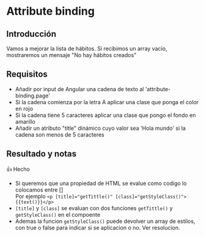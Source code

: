 # Attribute binding

## Introducción

Vamos a mejorar la lista de hábitos. Si recibimos un array vacío, mostraremos un mensaje "No hay hábitos creados"

## Requisitos

- Añadir por input de Angular una cadena de texto al 'attribute-binding.page'
- Si la cadena comienza por la letra A aplicar una clase que ponga el color en rojo
- Si la cadena tiene 5 caracteres aplicar una clase que pongo el fondo en amarillo
- Añadir un atributo "title" dinámico cuyo valor sea 'Hola mundo' si la cadena son menos de 5 caracteres

## Resultado y notas

👍 Hecho

- Si queremos que una propiedad de HTML se evalue como codigo lo colocamos entre []
  <br/> Por ejemplo `<p [title]="getTittle()" [class]="getStyleClass()">{{text()}}</p>`
- `[title]` y `[class]` se evaluan con dos funciones `getTittle()` y `getStyleClass()` en el compoente
- Ademas la funcion `getStyleClass()` puede devolver un array de estilos, con true o false para indicar si se aplicacion o no. Ver resolucion.
